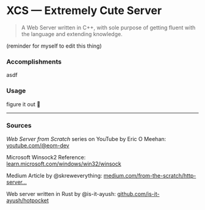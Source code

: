 # XCS — Extremely Cute Server
> A Web Server written in C++, with sole purpose of getting fluent with the language and extending knowledge.


(reminder for myself to edit this thing)

### Accomplishments
asdf


### Usage
figure it out 🗿

<hr>

### Sources
_Web Server from Scratch_ series on YouTube by Eric O Meehan: [youtube.com/@eom-dev](https://www.youtube.com/@eom-dev/videos)

Microsoft Winsock2 Reference: [learn.microsoft.com/windows/win32/winsock](https://learn.microsoft.com/en-us/windows/win32/winsock/winsock-reference) 

Medium Article by @skreweverything: [medium.com/from-the-scratch/http-server...](https://medium.com/from-the-scratch/http-server-what-do-you-need-to-know-to-build-a-simple-http-server-from-scratch-d1ef8945e4fa)

Web server written in Rust by @is-it-ayush: [github.com/is-it-ayush/hotpocket](https://github.com/is-it-ayush/hotpocket)